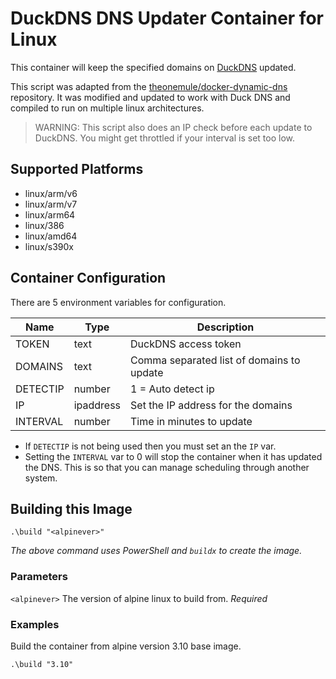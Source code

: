 # DuckDNS DNS Updater Container for Linux

This container will keep the specified domains on [DuckDNS](https://www.duckdns.org) updated.

This script was adapted from the [theonemule/docker-dynamic-dns](https://github.com/theonemule/docker-dynamic-dns) repository. It was modified and updated to work with Duck DNS and compiled to run on multiple linux architectures.

> WARNING: This script also does an IP check before each update to DuckDNS. You might get throttled if your interval is set too low.

## Supported Platforms
* linux/arm/v6
* linux/arm/v7
* linux/arm64
* linux/386
* linux/amd64
* linux/s390x

## Container Configuration
There are 5 environment variables for configuration.

| Name     | Type      | Description                               |
| -------- | --------- | ----------------------------------------- |
| TOKEN    | text      | DuckDNS access token                      |
| DOMAINS  | text      | Comma separated list of domains to update |
| DETECTIP | number    | 1 = Auto detect ip                        |
| IP       | ipaddress | Set the IP address for the domains        |
| INTERVAL | number    | Time in minutes to update                 |

* If `DETECTIP` is not being used then you must set an the `IP` var.
* Setting the `INTERVAL` var to 0 will stop the container when it has updated the DNS. This is so that you can manage scheduling through another system.

## Building this Image
```
.\build "<alpinever>"
```
_The above command uses PowerShell and `buildx` to create the image._

### Parameters
`<alpinever>` The version of alpine linux to build from. _Required_

### Examples
Build the container from alpine version 3.10 base image.
```
.\build "3.10"
```